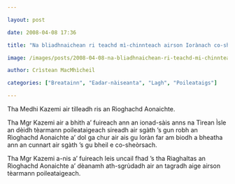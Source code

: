 ```yaml
---

layout: post

date: 2008-04-08 17:36

title: "Na bliadhnaichean ri teachd mì-chinnteach airson Iorànach co-sheòrsach"

image: /images/posts/2008-04-08-na-bliadhnaichean-ri-teachd-mi-chinnteach-airson-ioranach-co-sheorsach.webp

author: Crìstean MacMhìcheil

categories: ["Breatainn", "Eadar-nàiseanta", "Lagh", "Poileataigs"]

---
```


Tha Medhi Kazemi air tilleadh ris an Rìoghachd Aonaichte.

Tha Mgr Kazemi air a bhith a’ fuireach ann an ionad-sàis anns na Tìrean Ìsle an dèidh tèarmann poileataigeach sireadh air sgàth ’s gun robh an Rìoghachd Aonaichte a’ dol ga chur air ais gu Ioràn far am biodh a bheatha ann an cunnart air sgàth ’s gu bheil e co-sheòrsach.

Tha Mgr Kazemi a-nis a’ fuireach leis uncail fhad ’s tha Riaghaltas an Rìoghachd Aonaichte a’ dèanamh ath-sgrùdadh air an tagradh aige airson tèarmann poileataigeach.
